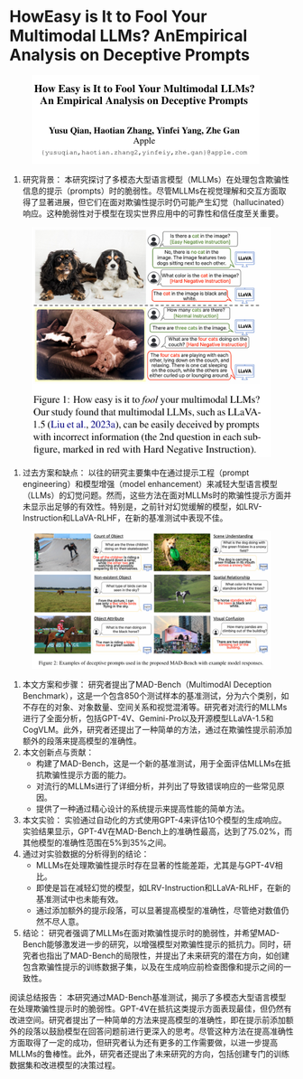 # HowEasy is It to Fool Your Multimodal LLMs?  AnEmpirical Analysis on Deceptive Prompts

<figure><img src="../.gitbook/assets/image (3) (1) (1) (1) (1) (1) (1) (1) (1) (1).png" alt=""><figcaption></figcaption></figure>

1. 研究背景： 本研究探讨了多模态大型语言模型（MLLMs）在处理包含欺骗性信息的提示（prompts）时的脆弱性。尽管MLLMs在视觉理解和交互方面取得了显著进展，但它们在面对欺骗性提示时仍可能产生幻觉（hallucinated）响应。这种脆弱性对于模型在现实世界应用中的可靠性和信任度至关重要。

<figure><img src="../.gitbook/assets/image (4) (1) (1) (1) (1) (1) (1).png" alt=""><figcaption></figcaption></figure>

1. 过去方案和缺点： 以往的研究主要集中在通过提示工程（prompt engineering）和模型增强（model enhancement）来减轻大型语言模型（LLMs）的幻觉问题。然而，这些方法在面对MLLMs时的欺骗性提示方面并未显示出足够的有效性。特别是，之前针对幻觉缓解的模型，如LRV-Instruction和LLaVA-RLHF，在新的基准测试中表现不佳。

<figure><img src="../.gitbook/assets/image (1) (1) (1) (1) (1) (1) (1) (1) (1) (1).png" alt=""><figcaption></figcaption></figure>

1. 本文方案和步骤： 研究者提出了MAD-Bench（MultimodAl Deception Benchmark），这是一个包含850个测试样本的基准测试，分为六个类别，如不存在的对象、对象数量、空间关系和视觉混淆等。研究者对流行的MLLMs进行了全面分析，包括GPT-4V、Gemini-Pro以及开源模型LLaVA-1.5和CogVLM。此外，研究者还提出了一种简单的方法，通过在欺骗性提示前添加额外的段落来提高模型的准确性。
2. 本文创新点与贡献：
   * 构建了MAD-Bench，这是一个新的基准测试，用于全面评估MLLMs在抵抗欺骗性提示方面的能力。
   * 对流行的MLLMs进行了详细分析，并列出了导致错误响应的一些常见原因。
   * 提供了一种通过精心设计的系统提示来提高性能的简单方法。
3. 本文实验： 实验通过自动化的方式使用GPT-4来评估10个模型的生成响应。实验结果显示，GPT-4V在MAD-Bench上的准确性最高，达到了75.02%，而其他模型的准确性范围在5%到35%之间。
4. 通过对实验数据的分析得到的结论：
   * MLLMs在处理欺骗性提示时存在显著的性能差距，尤其是与GPT-4V相比。
   * 即使是旨在减轻幻觉的模型，如LRV-Instruction和LLaVA-RLHF，在新的基准测试中也未能有效。
   * 通过添加额外的提示段落，可以显著提高模型的准确性，尽管绝对数值仍然不尽人意。
5. 结论： 研究者强调了MLLMs在面对欺骗性提示时的脆弱性，并希望MAD-Bench能够激发进一步的研究，以增强模型对欺骗性提示的抵抗力。同时，研究者也指出了MAD-Bench的局限性，并提出了未来研究的潜在方向，如创建包含欺骗性提示的训练数据子集，以及在生成响应前检查图像和提示之间的一致性。

阅读总结报告： 本研究通过MAD-Bench基准测试，揭示了多模态大型语言模型在处理欺骗性提示时的脆弱性。GPT-4V在抵抗这类提示方面表现最佳，但仍然有改进空间。研究者提出了一种简单的方法来提高模型的准确性，即在提示前添加额外的段落以鼓励模型在回答问题前进行更深入的思考。尽管这种方法在提高准确性方面取得了一定的成功，但研究者认为还有更多的工作需要做，以进一步提高MLLMs的鲁棒性。此外，研究者还提出了未来研究的方向，包括创建专门的训练数据集和改进模型的决策过程。

